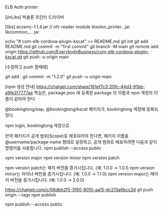 ELB Auth printer

[jinLibs]
빅솔론 프린터 드라이버

[libs]
acssmc-1.1.4.jar    // nfc reader module
bixolon_printer...jar   
libcommon_... jar



echo "# com-elb-cordova-plugin-kscat" >> README.md
git init
git add README.md
git commit -m "first commit"
git branch -M main
git remote add origin https://github.com/EverybodyBusiness/com-elb-cordova-plugin-kscat.git
git push -u origin main


[수정하고 push 할때에]

git add .
git commit -m "1.2.0"
git push -u origin main


[npm 생성 안내]
https://chatgpt.com/share/161ef7c3-20fc-44d3-91bb-a9fe2f7777ae
핵심은, package.json 에 등록된 package 의 이름과 npm 계정의 이름이 같아야 한다

@bookingtong/eap, @bookingtong/kscat 패키지가, bookingtong 계정에 등록되었다

npm login, bookingtong 계정으로

만약 패키지가 공개 범위(Scope)로 배포되어야 한다면, 패키지 이름을 @username/package-name 형태로 설정하고, 공개 범위로 배포하려면 다음과 같이 명령어를 사용합니다.
npm publish --access public

npm version major
npm version minor
npm version patch

npm version patch는 패치 버전을 증가시킵니다. (예: 1.0.0 → 1.0.1)
npm version minor는 마이너 버전을 증가시킵니다. (예: 1.0.0 → 1.1.0)
npm version major는 메이저 버전을 증가시킵니다. (예: 1.0.0 → 2.0.0)

https://chatgpt.com/c/66dbb2f5-3f60-8010-aa15-dc213a6bcc2d
git push origin --tags
npm publish

npm publish --access public

